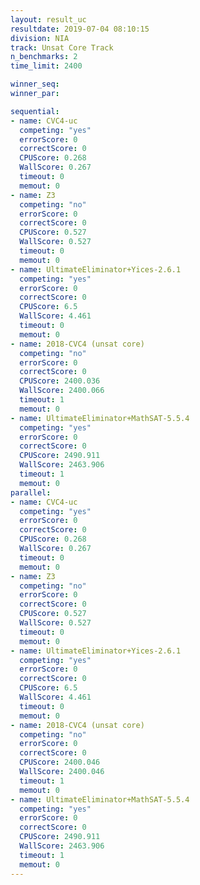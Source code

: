 ```yaml
---
layout: result_uc
resultdate: 2019-07-04 08:10:15
division: NIA
track: Unsat Core Track
n_benchmarks: 2
time_limit: 2400

winner_seq: 
winner_par: 

sequential:
- name: CVC4-uc
  competing: "yes"
  errorScore: 0
  correctScore: 0
  CPUScore: 0.268
  WallScore: 0.267
  timeout: 0
  memout: 0
- name: Z3
  competing: "no"
  errorScore: 0
  correctScore: 0
  CPUScore: 0.527
  WallScore: 0.527
  timeout: 0
  memout: 0
- name: UltimateEliminator+Yices-2.6.1
  competing: "yes"
  errorScore: 0
  correctScore: 0
  CPUScore: 6.5
  WallScore: 4.461
  timeout: 0
  memout: 0
- name: 2018-CVC4 (unsat core)
  competing: "no"
  errorScore: 0
  correctScore: 0
  CPUScore: 2400.036
  WallScore: 2400.066
  timeout: 1
  memout: 0
- name: UltimateEliminator+MathSAT-5.5.4
  competing: "yes"
  errorScore: 0
  correctScore: 0
  CPUScore: 2490.911
  WallScore: 2463.906
  timeout: 1
  memout: 0
parallel:
- name: CVC4-uc
  competing: "yes"
  errorScore: 0
  correctScore: 0
  CPUScore: 0.268
  WallScore: 0.267
  timeout: 0
  memout: 0
- name: Z3
  competing: "no"
  errorScore: 0
  correctScore: 0
  CPUScore: 0.527
  WallScore: 0.527
  timeout: 0
  memout: 0
- name: UltimateEliminator+Yices-2.6.1
  competing: "yes"
  errorScore: 0
  correctScore: 0
  CPUScore: 6.5
  WallScore: 4.461
  timeout: 0
  memout: 0
- name: 2018-CVC4 (unsat core)
  competing: "no"
  errorScore: 0
  correctScore: 0
  CPUScore: 2400.046
  WallScore: 2400.046
  timeout: 1
  memout: 0
- name: UltimateEliminator+MathSAT-5.5.4
  competing: "yes"
  errorScore: 0
  correctScore: 0
  CPUScore: 2490.911
  WallScore: 2463.906
  timeout: 1
  memout: 0
---
```

